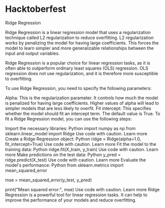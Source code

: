# Hacktoberfest
Ridge Regression

Ridge Regression is a linear regression model that uses a regularization technique called L2 regularization to reduce overfitting. L2 regularization works by penalizing the model for having large coefficients. This forces the model to learn simpler and more generalizable relationships between the input and output variables.

Ridge Regression is a popular choice for linear regression tasks, as it is often able to outperform ordinary least squares (OLS) regression. OLS regression does not use regularization, and it is therefore more susceptible to overfitting.

To use Ridge Regression, you need to specify the following parameters:

Alpha: This is the regularization parameter. It controls how much the model is penalized for having large coefficients. Higher values of alpha will lead to simpler models that are less likely to overfit.
Fit intercept: This specifies whether the model should fit an intercept term. The default value is True.
To fit a Ridge Regression model, you can use the following steps:

Import the necessary libraries:
Python
import numpy as np
from sklearn.linear_model import Ridge
Use code with caution. Learn more
Create a Ridge Regression object:
Python
ridge = Ridge(alpha=1.0, fit_intercept=True)
Use code with caution. Learn more
Fit the model to the training data:
Python
ridge.fit(X_train, y_train)
Use code with caution. Learn more
Make predictions on the test data:
Python
y_pred = ridge.predict(X_test)
Use code with caution. Learn more
Evaluate the model's performance:
Python
from sklearn.metrics import mean_squared_error

mse = mean_squared_error(y_test, y_pred)

print("Mean squared error:", mse)
Use code with caution. Learn more
Ridge Regression is a powerful tool for linear regression tasks. It can help to improve the performance of your models and reduce overfitting.
